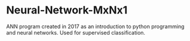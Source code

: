 # Neural-Network-MxNx1
ANN program created in 2017 as an introduction to python programming and neural networks. Used for supervised classification. 

